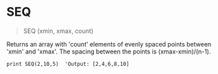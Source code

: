 # SEQ

> SEQ (xmin, xmax, count)

Returns an array with 'count' elements of evenly spaced points between 'xmin' and 'xmax'. The spacing between the points is (xmax-xmin)/(n-1).

```
print SEQ(2,10,5)  'Output: [2,4,6,8,10]
```

